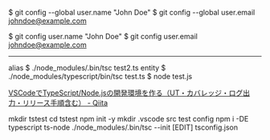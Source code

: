 $ git config --global user.name "John Doe"
$ git config --global user.email johndoe@example.com

$ git config user.name "John Doe"
$ git config user.email johndoe@example.com

---

alias  $ ./node_modules/.bin/tsc test2.ts
entity $ ./node_modules/typescript/bin/tsc test.ts
$ node test.js

<a target="_blank" href="https://qiita.com/kurogelee/items/cf7954f6c23294600ef2">VSCodeでTypeScript/Node.jsの開発環境を作る（UT・カバレッジ・ログ出力・リリース手順含む） - Qiita</a>

mkdir tstest
cd tstest
npm init -y
mkdir .vscode src test config
npm i -DE typescript ts-node 
./node_modules/.bin/tsc --init 
[EDIT] tsconfig.json 
